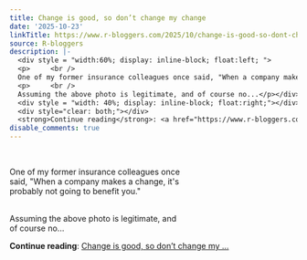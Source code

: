 ```yaml
---
title: Change is good, so don’t change my change
date: '2025-10-23'
linkTitle: https://www.r-bloggers.com/2025/10/change-is-good-so-dont-change-my-change/
source: R-bloggers
description: |-
  <div style = "width:60%; display: inline-block; float:left; ">
  <p>     <br />
  One of my former insurance colleagues once said, "When a company makes a change, it's probably not going to benefit you." </p>
  <p>     <br />
  Assuming the above photo is legitimate, and of course no...</p></div>
  <div style = "width: 40%; display: inline-block; float:right;"></div>
  <div style="clear: both;"></div>
  <strong>Continue reading</strong>: <a href="https://www.r-bloggers.com/2025/10/change-is-good-so-dont-change-my-change/">Change is good, so don’t change my ...
disable_comments: true
---
```

<div style = "width:60%; display: inline-block; float:left; ">
<p>     <br />
One of my former insurance colleagues once said, "When a company makes a change, it's probably not going to benefit you." </p>
<p>     <br />
Assuming the above photo is legitimate, and of course no...</p></div>
<div style = "width: 40%; display: inline-block; float:right;"></div>
<div style="clear: both;"></div>
<strong>Continue reading</strong>: <a href="https://www.r-bloggers.com/2025/10/change-is-good-so-dont-change-my-change/">Change is good, so don’t change my ...